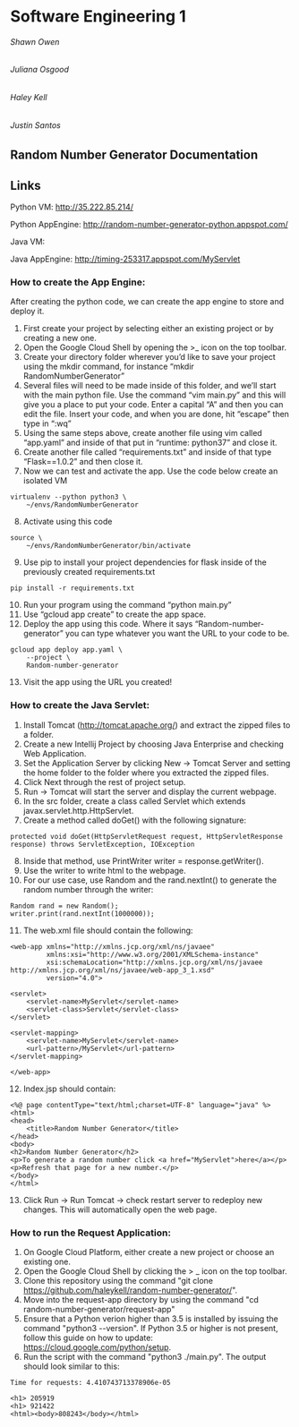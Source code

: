 # Software Engineering 1
###### Shawn Owen
###### Juliana Osgood
###### Haley Kell
###### Justin Santos

## Random Number Generator Documentation

## Links

Python VM: http://35.222.85.214/

Python AppEngine: http://random-number-generator-python.appspot.com/

Java VM:

Java AppEngine: http://timing-253317.appspot.com/MyServlet


### How to create the App Engine:
After creating the python code, we can create the app engine to store and deploy it. 

1. First create your project by selecting either an existing project or by creating a new one. 
2. Open the Google Cloud Shell by opening the >_ icon on the top toolbar.
3. Create your directory folder wherever you’d like to save your project using the mkdir command, for instance “mkdir RandomNumberGenerator”
4. Several files will need to be made inside of this folder, and we’ll start with the main python file. Use the command “vim main.py” and this will give you a place to put your code. Enter a capital “A” and then you can edit the file. Insert your code, and when you are done, hit “escape” then type in “:wq”
5. Using the same steps above, create another file using vim called “app.yaml” and inside of that put in “runtime: python37” and close it.
6. Create another file called “requirements.txt” and inside of that type “Flask==1.0.2” and then close it.
7. Now we can test and activate the app. Use the code below create an isolated VM
```
virtualenv --python python3 \ 
    ~/envs/RandomNumberGenerator
```
8. Activate using this code
```
source \ 
    ~/envs/RandomNumberGenerator/bin/activate
```
9. Use pip to install your project dependencies for flask inside of the previously created requirements.txt
```
pip install -r requirements.txt
```
10. Run your program using the command “python main.py”
11. Use “gcloud app create” to create the app space. 
12. Deploy the app using this code. Where it says “Random-number-generator” you can type whatever you want the URL to your code to be.
```
gcloud app deploy app.yaml \
    --project \
    Random-number-generator 
```
13. Visit the app using the URL you created!


### How to create the Java Servlet:

1. Install Tomcat (http://tomcat.apache.org/) and extract the zipped files to a folder.
2. Create a new Intellij Project by choosing Java Enterprise and checking Web Application.
3. Set the Application Server by clicking New -> Tomcat Server and setting the home folder to the folder where you extracted the zipped files.
4. Click Next through the rest of project setup.
5. Run -> Tomcat will start the server and display the current webpage.
6. In the src folder, create a class called Servlet which extends javax.servlet.http.HttpServlet.
7. Create a method called doGet() with the following signature:
```
protected void doGet(HttpServletRequest request, HttpServletResponse response) throws ServletException, IOException
```
8. Inside that method, use PrintWriter writer = response.getWriter().
9. Use the writer to write html to the webpage.
10. For our use case, use Random and the rand.nextInt() to generate the random number through the writer:
```
Random rand = new Random();
writer.print(rand.nextInt(1000000));
```
11. The web.xml file should contain the following:
```
<web-app xmlns="http://xmlns.jcp.org/xml/ns/javaee"
         xmlns:xsi="http://www.w3.org/2001/XMLSchema-instance"
         xsi:schemaLocation="http://xmlns.jcp.org/xml/ns/javaee http://xmlns.jcp.org/xml/ns/javaee/web-app_3_1.xsd"
         version="4.0">
       
<servlet>
    <servlet-name>MyServlet</servlet-name>
    <servlet-class>Servlet</servlet-class>
</servlet>
       
<servlet-mapping>
    <servlet-name>MyServlet</servlet-name>
    <url-pattern>/MyServlet</url-pattern>
</servlet-mapping>
       
</web-app>
```
12. Index.jsp should contain:
```
<%@ page contentType="text/html;charset=UTF-8" language="java" %>
<html>
<head>
    <title>Random Number Generator</title>
</head>
<body>
<h2>Random Number Generator</h2>
<p>To generate a random number click <a href="MyServlet">here</a></p>
<p>Refresh that page for a new number.</p>
</body>
</html>
```
13. Click Run -> Run Tomcat -> check restart server to redeploy new changes. This will automatically open the web page.

### How to run the Request Application:
1. On Google Cloud Platform, either create a new project or choose an existing
   one.
2. Open the Google Cloud Shell by clicking the > _ icon on the top toolbar.
3. Clone this repository using the command "git clone
   https://github.com/haleykell/random-number-generator/".
4. Move into the request-app directory by using the command "cd
   random-number-generator/request-app"
5. Ensure that a Python verion higher than 3.5 is installed by issuing the
   command "python3 --version". If Python 3.5 or higher is not present, follow
   this guide on how to update: https://cloud.google.com/python/setup.
6. Run the script with the command "python3 ./main.py". The output should look
   similar to this:
```
Time for requests: 4.410743713378906e-05

<h1> 205919
<h1> 921422
<html><body>808243</body></html>
```
